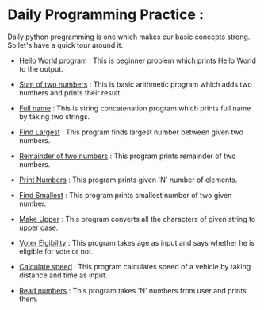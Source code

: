 # Daily Programming Practice :

Daily python programming is one which makes our basic concepts strong. So let's have a quick tour around it.

- [Hello World program](https://github.com/Arun9739/Go-Python/blob/main/Daily_programming_practice/Hello%20World.py) : This is beginner problem which prints Hello World to the output.

- [Sum of two numbers](https://github.com/Arun9739/Go-Python/blob/main/Daily_programming_practice/SumOfTwoNumbers.py) : This is basic arithmetic program which adds two numbers and prints their result.

- [Full name](https://github.com/Arun9739/Go-Python/blob/main/Daily_programming_practice/FullName.py) : This is string concatenation program which prints full name by taking two strings.

- [Find Largest](https://github.com/Arun9739/Go-Python/blob/main/Daily_programming_practice/FindLargest.py) : This program finds largest number between given two numbers.

- [Remainder of two numbers](https://github.com/Arun9739/Go-Python/blob/main/Daily_programming_practice/RemainderOfTwoNums.py) : This program prints remainder of two numbers.

- [Print Numbers](https://github.com/Arun9739/Go-Python/blob/main/Daily_programming_practice/PrintNumbers.py) : This program prints given 'N' number of elements.

- [Find Smallest](https://github.com/Arun9739/Go-Python/blob/main/Daily_programming_practice/FindSmallest.py) : This program prints smallest number of two given number.

- [Make Upper](https://github.com/Arun9739/Go-Python/blob/main/Daily_programming_practice/MakeUpper.py) : This program converts all the characters of given string to upper case.

- [Voter Elgibility](https://github.com/Arun9739/Go-Python/blob/main/Daily_programming_practice/VoterEligibility.py) : This program takes age as input and says whether he is eligible for vote or not.

- [Calculate speed](https://github.com/Arun9739/Go-Python/blob/main/Daily_programming_practice/calculate_speed.py) : This program calculates speed of a vehicle by taking distance and time as input.

- [Read numbers](https://github.com/Arun9739/Go-Python/blob/main/Daily_programming_practice/ReadNumbers.py) : This program takes 'N' numbers from user and prints them.
